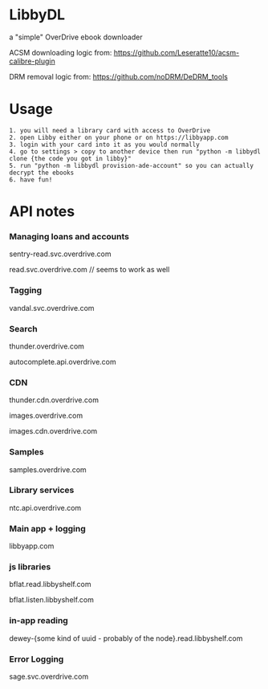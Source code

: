 # LibbyDL
a "simple" OverDrive ebook downloader

ACSM downloading logic from: https://github.com/Leseratte10/acsm-calibre-plugin

DRM removal logic from: https://github.com/noDRM/DeDRM_tools

# Usage

```
1. you will need a library card with access to OverDrive
2. open Libby either on your phone or on https://libbyapp.com 
3. login with your card into it as you would normally
4. go to settings > copy to another device then run "python -m libbydl clone {the code you got in libby}"
5. run "python -m libbydl provision-ade-account" so you can actually decrypt the ebooks
6. have fun!
```

# API notes
### Managing loans and accounts
sentry-read.svc.overdrive.com

read.svc.overdrive.com // seems to work as well 

### Tagging
vandal.svc.overdrive.com

### Search
thunder.overdrive.com

autocomplete.api.overdrive.com

### CDN
thunder.cdn.overdrive.com

images.overdrive.com

images.cdn.overdrive.com

### Samples
samples.overdrive.com

### Library services
ntc.api.overdrive.com

### Main app + logging
libbyapp.com

### js libraries
bflat.read.libbyshelf.com

bflat.listen.libbyshelf.com


### in-app reading
dewey-{some kind of uuid - probably of the node}.read.libbyshelf.com

### Error Logging
sage.svc.overdrive.com

